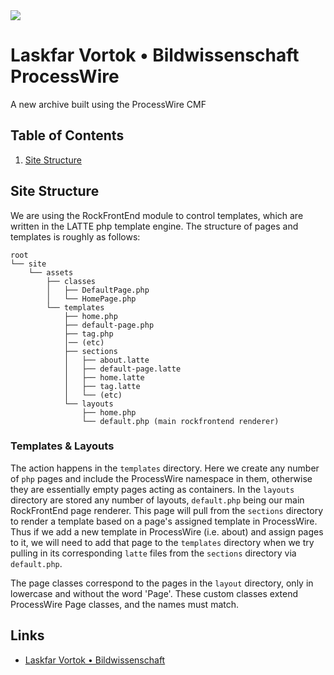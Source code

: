 <img src="https://teachingmachine.tv/site/assets/files/1036/tm-logo-large.svg" />

# Laskfar Vortok • Bildwissenschaft ProcessWire

A new archive built using the ProcessWire CMF


## Table of Contents

1. [Site Structure](#site-structure)


## Site Structure

We are using the RockFrontEnd module to control templates, which are written in the LATTE php template engine. The structure of pages and templates is roughly as follows:

```
root
└── site
    └── assets
        ├── classes
        │   ├── DefaultPage.php
        │   └── HomePage.php
        └── templates
            ├── home.php
            ├── default-page.php
            ├── tag.php
            │── (etc)
            ├── sections
            │   ├── about.latte
            │   ├── default-page.latte
            │   ├── home.latte
            │   ├── tag.latte
            │   └── (etc)
            └── layouts
                ├── home.php
                └── default.php (main rockfrontend renderer)
```

### Templates & Layouts

The action happens in the `templates` directory. Here we create any number of `php` pages and include the ProcessWire namespace in them, otherwise they are essentially empty pages acting as containers. In the `layouts` directory are stored any number of layouts, `default.php` being our main RockFrontEnd page renderer. This page will pull from the `sections` directory to render a template based on a page's assigned template in ProcessWire. Thus if we add a new template in ProcessWire (i.e. about) and assign pages to it, we will need to add that page to the `templates` directory when we try pulling in its corresponding `latte` files from the `sections` directory via `default.php`. 

The page classes correspond to the pages in the `layout` directory, only in lowercase and without the word 'Page'. These custom classes extend ProcessWire Page classes, and the names must match. 


## Links

* [Laskfar Vortok • Bildwissenschaft](https://bildwissenschaft.vortok.info)

